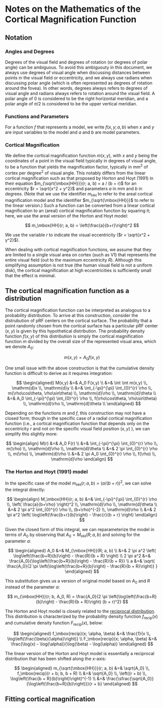 # Notes on the Mathematics of the Cortical Magnification Function

## Notation

### Angles and Degrees
Degrees of the visual field and degrees of rotation (or degrees of polar angle)
can be ambiguous. To avoid this ambiguouty in this document, we always use
degrees of visual angle when discussing distances between points in the visual
field or eccentricity, and we always use radians when discussing polar angle
(which is often represented as degrees of rotation around the fovea). In other
words, degrees always refers to degrees of visual angle and radians always
refers to rotation around the visual field. A polar angle of 0 is considered to
be the right horizontal meridian, and a polar angle of $\pi / 2$ is considered
to be the upper vertical meridian.

### Functions and Parameters
For a function $f$ that represents a model, we write $f(x, y; a, b)$ when $x$
and $y$ are input variables to the model and $a$ and $b$ are model parameters.

### Cortical Magnification
We define the cortical magnification function $m(x, y)$, with $x$ and $y$ being
the coordinates of a point in the visual field typically in degrees of visual
angle, to be a function that yields the magnification factor, typically in
$\mbox{mm}^2$ of cortex per $\mbox{degree}^2$ of visual angle. This notably
differs from the linear cortical magnification such as that proposed by Horton
and Hoyt (1991) in their equation $m_{\sqrt{\mbox{HH}}}(r; a, b) = a / (b +
r)$ for an eccentricity $r = \sqrt{x^2 + y^2}$ and parameters $a$ in mm and $b$
in degrees. (Note that we use the identifier $m_{\mbox{HH}}$ to refer to the
areal cortical magnification model and the identifier $m_{\sqrt{\mbox{HH}}}$ to
refer to the linear version.) Such a function can be converted from a linear
cortical magnification to an (areal) cortical magnification function by
squaring it; here, we use the areal version of the Horton and Hoyt model:

$$ m_\mbox{HH}(r; a, b) = \left(\frac{a}{b+r}\right)^2 $$

We use the variable $r$ to indicate the visual eccentricity ($r = \sqrt{x^2 +
y^2}$).

When dealing with cortical magnification functions, we assume that they are
limited to a single visual area on cortex (such as V1) that represents the
entire visual field (out to the maximum eccentricity $R$). Although this
simplifying assumption is not true (the human visual field is not a uniform
disk), the cortical magnification at high eccentricities is sufficiently small
that the effect is minimal.


## The cortical magnification function as a distribution

The cortical magnification function can be interpreted as analogous to a
probability distribution. To arrive at this construction, consider the
distrubution of pRF centers on the cortical surface. The probability that a
point randomly chosen from the cortical surface has a particular pRF center
$(x, y)$ is given by this hypothetical distribution. The probability density
function $f(x, y)$ of this distribution is simply the cortical magnification
function $m$ divided by the overall size of the represented visual area, which
we denote $A_0$:

$$ m(x, y) = A_0 f(x,y) $$

One small issue with the above construction is that the cumulative density
function is difficult to derive as it requires integration:

$$ \begin{aligned}
M(x,y) &=& A_0 F(x,y) \\
       &=& \int \int m(x,y) \\, \mathrm{d}x \\, \mathrm{d}y \\
       &=& \int_{-\pi}^{\pi} \int_{0}^{r} \rho \\, m(\rho\cos\theta, \rho\sin\theta) \\, \mathrm{d}\rho \\, \mathrm{d}\theta \\
       &=& A_0 \int_{-\pi}^{\pi} \int_{0}^{r} \rho \\, f(\rho\cos\theta, \rho\sin\theta) \\, \mathrm{d}\rho \\, \mathrm{d}\theta \\
\end{aligned} $$

Depending on the functions $m$ and $f$, this construction may not have a closed
form; though in the specific case of a radial cortical magnification function
(i.e., a cortical magnification function that depends only on the eccentricity
$r$ and not on the specific visual field position $(x,y)$ ), we can simplify
this slightly more:

$$ \begin{align}
M(r) &=& A_0 F(r) \\
     &=& \int_{-\pi}^{\pi} \int_{0}^{r} \rho \\, m(\rho) \\, \mathrm{d}\rho \\, \mathrm{d}\theta \\
     &=& 2 \pi \int_{0}^{r} \rho \\, m(\rho) \\, \mathrm{d}\rho \\
     &=& 2 \pi A_0 \int_{0}^{r} \rho \\, f(\rho) \\, \mathrm{d}\rho
\end{align} $$

### The Horton and Hoyt (1991) model
In the specific case of the model $m_\mbox{HH}(r; a, b) = (a / (b + r))^2$, we
can solve the integral directly:

$$ \begin{align}
M_\mbox{HH}(r; a, b) &=& \int_{-\pi}^{\pi} \int_{0}^{r} \rho \\, \left( \frac{a}{b+\rho} \right)^2 \\, \mathrm{d}\rho \\, \mathrm{d}\theta \\
    &=& 2 \pi a^2 \int_{0}^{r} \rho \\, (b+\rho)^{-2} \\, \mathrm{d}\rho \\
    &=& 2 \pi a^2 \left( \log\left(\frac{b+r}{b}\right) - \frac{r}{b + r} \right)
\end{align} $$

Given the closed form of this integral, we can reparameterize the model in
terms of $A_0$ by observing that $A_0 = M_\mbox{HH}(R; a, b)$ and solving for
the parameter $a$:

$$ \begin{aligned}
A_0 &=& M_{\mbox{HH}}(R; a, b) \\
  &=& 2 \pi a^2 \left( \log\left(\frac{b+R}{b}\right) - \frac{R}{b + R} \right) \\
2 \pi a^2 &=& \frac{A_0}{\log\left(\frac{b+R}{b}\right) - \frac{R}{b + R}} \\
a &=& \sqrt{ \frac{A_0}{2 \pi \left(\log\left(\frac{b+R}{b}\right) - \frac{R}{b + R}\right)} }
\end{aligned} $$

This substitution gives us a version of original model based on $A_0$ and $R$ instead of the parameter $a$:

$$ m_{\mbox{HH}}(r; b, A_0, R) = \frac{A_0}{2 \pi \left(\log\left(\frac{b+R}{b}\right) - \frac{R}{b + R}\right) (b + r)^2} $$

The Horton and Hoyt model is closely related to the [reciprocal
distribution](https://en.wikipedia.org/wiki/Reciprocal_distribution). This
distribution is characterized by the probability density function
$f_\mbox{recip}(x)$ and cumulative density function $F_\mbox{recip}(x)$, below:

$$ \begin{aligned}
f_\mbox{recip}(x; \alpha, \beta) &=& \frac{1}{x \\, \log\left(\frac{\beta}{\alpha}\right)} \\
F_\mbox{recip}(x; \alpha, \beta) &=& \frac{\log(x) - \log(\alpha)}{\log(\beta) - \log(\alpha)} 
\end{aligned} $$

The linear version of the Horton and Hoyt model is essentially a reciprocal
distribution that has been shifted along the $x$-axis:

$$ \begin{aligned}
m_{\sqrt{\mbox{HH}}}(r; a, b) &=& \sqrt{A_0} \\, f_\mbox{recip}(r + b; b, b + R) \\
   &=& \sqrt{A_0} \\, \left((r + b) \\, \log\left(\frac{b + R}{b}\right)\right)^{-1} \\
   &=& \frac{\sfrac{\sqrt{A_0}}{\log\left(\frac{b+R}{b}\right)}}{r + b}
\end{aligned} $$



## Fitting cortical magnification


